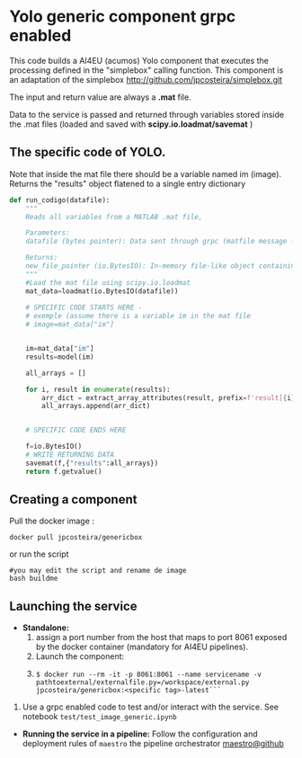 # Yolo generic component grpc enabled
This code builds a AI4EU (acumos) Yolo component that executes the processing defined in the "simplebox" calling function. This component is an adaptation of the simplebox http://github.com/jpcosteira/simplebox.git

The input and return value are always a **.mat** file. 

Data to the service is passed and returned through variables stored inside the .mat files (loaded and saved with **scipy.io.loadmat/savemat** )
## The specific code of YOLO. 
Note that inside the mat file there should be a variable named im (image).
Returns the "results" object flatened to a single entry dictionary
```python 
def run_codigo(datafile):
    """
    Reads all variables from a MATLAB .mat file,

    Parameters:
    datafile (bytes pointer): Data sent through grpc (matfile message - data field)

    Returns:
    new_file_pointer (io.BytesIO): In-memory file-like object containing the output in a .mat file.
    """
    #Load the mat file using scipy.io.loadmat
    mat_data=loadmat(io.BytesIO(datafile))
    
    # SPECIFIC CODE STARTS HERE - 
    # exemple (assume there is a variable im in the mat file
    # image=mat_data["im"]


    im=mat_data["im"]
    results=model(im)

    all_arrays = []

    for i, result in enumerate(results):
        arr_dict = extract_array_attributes(result, prefix=f'result[{i}].')
        all_arrays.append(arr_dict)


    # SPECIFIC CODE ENDS HERE

    f=io.BytesIO()
    # WRITE RETURNING DATA
    savemat(f,{"results":all_arrays})
    return f.getvalue()
```

## Creating a component
Pull the docker image :
```shell
docker pull jpcosteira/genericbox
```
or run the script  
```shell
#you may edit the script and rename de image
bash buildme
```

## Launching the service
* **Standalone:** 
  1. assign a port number from the host that maps to port 8061 exposed by the docker container (mandatory for AI4EU pipelines).
  1. Launch the component: 
  1. ```shell
     $ docker run --rm -it -p 8061:8061 --name servicename -v pathtoexternal/externalfile.py=/workspace/external.py jpcosteira/genericbox:<specific tag>-latest```
 1. Use a grpc enabled code to test and/or interact with the service. See notebook ```test/test_image_generic.ipynb```

* **Running the service in a pipeline:** Follow the configuration and deployment rules of ```maestro``` the pipeline orchestrator [maestro@github](https://github.com/jpcosteira/maestro)


